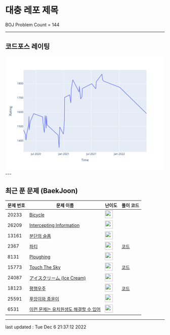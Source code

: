 # 대충 레포 제목

BOJ Problem Count = 144

---

## 코드포스 레이팅
[![Rating Graph](./cfStats.svg)](https://github.com/ingyu1008/Algorithm-Problem-Solving/blob/master/cfStats.html)---

## 최근 푼 문제 (BaekJoon)
| 문제 번호 | 문제 이름 | 난이도 | 풀이 코드 |
| --- | --- | --- | --- |
| 20233 | [Bicycle](https://www.acmicpc.net/problem/20233) | <img height="25px" width="25px=" src="https://static.solved.ac/tier_small/2.svg"/> |  |
| 26209 | [Intercepting Information](https://www.acmicpc.net/problem/26209) | <img height="25px" width="25px=" src="https://static.solved.ac/tier_small/1.svg"/> |  |
| 13161 | [분단의 슬픔](https://www.acmicpc.net/problem/13161) | <img height="25px" width="25px=" src="https://static.solved.ac/tier_small/20.svg"/> |  |
| 2367 | [파티](https://www.acmicpc.net/problem/2367) | <img height="25px" width="25px=" src="https://static.solved.ac/tier_small/17.svg"/> | [코드](<https://github.com/ingyu1008/Algorithm-Problem-Solving/tree/master/Baekjoon%20Online%20Judge/파티/solution.cpp>) |
| 8131 | [Ploughing](https://www.acmicpc.net/problem/8131) | <img height="25px" width="25px=" src="https://static.solved.ac/tier_small/23.svg"/> |  |
| 15773 | [Touch The Sky](https://www.acmicpc.net/problem/15773) | <img height="25px" width="25px=" src="https://static.solved.ac/tier_small/22.svg"/> | [코드](<https://github.com/ingyu1008/Algorithm-Problem-Solving/tree/master/Baekjoon%20Online%20Judge/Touch The Sky/solution.cpp>) |
| 24087 | [アイスクリーム (Ice Cream)](https://www.acmicpc.net/problem/24087) | <img height="25px" width="25px=" src="https://static.solved.ac/tier_small/2.svg"/> |  |
| 18123 | [평행우주](https://www.acmicpc.net/problem/18123) | <img height="25px" width="25px=" src="https://static.solved.ac/tier_small/22.svg"/> | [코드](<https://github.com/ingyu1008/Algorithm-Problem-Solving/tree/master/Baekjoon%20Online%20Judge/평행우주/solution.cpp>) |
| 25591 | [푸앙이와 종윤이](https://www.acmicpc.net/problem/25591) | <img height="25px" width="25px=" src="https://static.solved.ac/tier_small/2.svg"/> |  |
| 6531 | [이런 문제는 유치원생도 해결할 수 있어](https://www.acmicpc.net/problem/6531) | <img height="25px" width="25px=" src="https://static.solved.ac/tier_small/16.svg"/> |  |


---

last updated : Tue Dec  6 21:37:12 2022

